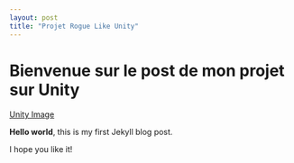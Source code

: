 ```yaml
---
layout: post
title: "Projet Rogue Like Unity"
---
```


# Bienvenue sur le post de mon projet sur Unity

[Unity Image](\assets\images\Unity.png)

**Hello world**, this is my first Jekyll blog post.

I hope you like it!
